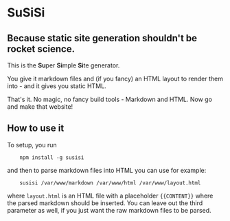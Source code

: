 # SuSiSi
## Because static site generation shouldn't be rocket science.


This is the **Su**&#8203;per **Si**&#8203;mple **Si**&#8203;te generator.

You give it markdown files and (if you fancy) an HTML layout to render them into - and it gives you static HTML.

That's it.
No magic, no fancy build tools - Markdown and HTML. Now go and make that website!

## How to use it

To setup, you run

```shell
    npm install -g susisi
```

and then to parse markdown files into HTML you can use for example:

```shell
    susisi /var/www/markdown /var/www/html /var/www/layout.html
```

where ``layout.html`` is an HTML file with a placeholder ``{{CONTENT}}`` where the parsed markdown should be inserted.
You can leave out the third parameter as well, if you just want the raw markdown files to be parsed.
